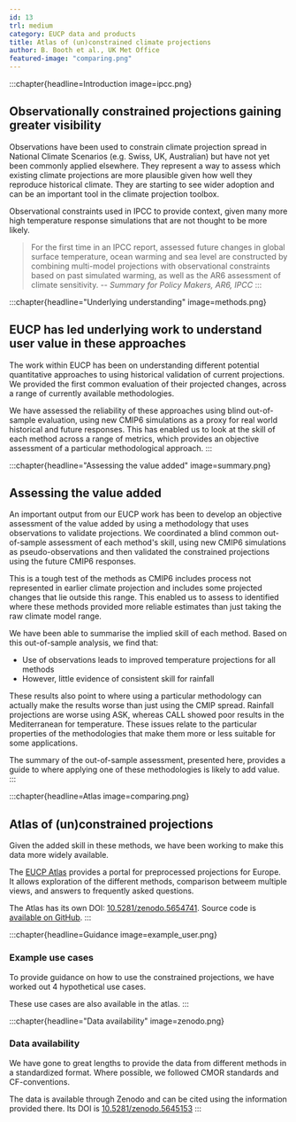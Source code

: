 ```yaml
---
id: 13
trl: medium
category: EUCP data and products
title: Atlas of (un)constrained climate projections
author: B. Booth et al., UK Met Office
featured-image: "comparing.png"
---
```


:::chapter{headline=Introduction image=ipcc.png}
## Observationally constrained projections gaining greater visibility
Observations have been used to constrain climate projection spread in National Climate Scenarios (e.g. Swiss, UK, Australian) but have not yet been commonly applied elsewhere.  They represent a way to assess which existing climate projections are more plausible given how well they reproduce historical climate.  They are starting to see wider adoption and can be an important tool in the climate projection toolbox.

Observational constraints used in IPCC to provide context, given many more high
temperature response simulations that are not thought to be more likely.

> For the first time in an IPCC report, assessed future changes in global
> surface temperature, ocean warming and sea level are constructed by combining
> multi-model projections with observational constraints based on past simulated
> warming, as well as the AR6 assessment of climate sensitivity.
> -- <cite>Summary for Policy Makers, AR6, IPCC</cite>
:::

:::chapter{headline="Underlying understanding" image=methods.png}
## EUCP has led underlying work to understand user value in these approaches
The work within EUCP has been on understanding different potential quantitative approaches to using historical validation of current projections. We provided the first common evaluation of their projected changes, across a range of currently available methodologies.

We have assessed the reliability of these approaches using blind out-of-sample evaluation, using new CMIP6 simulations as a proxy for real world historical and future responses. This has enabled us to look at the skill of each method across a range of metrics, which provides an objective assessment of a particular methodological approach.
:::

:::chapter{headline="Assessing the value added" image=summary.png}
## Assessing the value added

An important output from our EUCP work has been to develop an objective assessment of the value added by using a methodology that uses observations to validate projections. We coordinated a blind common out-of-sample assessment of each method's skill, using new CMIP6 simulations as pseudo-observations and then validated the constrained projections using the future CMIP6 responses.

This is a tough test of the methods as CMIP6 includes process not represented in earlier climate projection and includes some projected changes that lie outside this range. This enabled us to assess to identified where these methods provided more reliable estimates than just taking the raw climate model range.

We have been able to summarise the implied skill of each method. Based on this
out-of-sample analysis, we find that:

* Use of observations leads to improved temperature projections for all methods
* However, little evidence of consistent skill for rainfall

These results also point to where using a particular methodology can actually make the results worse than just using the CMIP spread. Rainfall projections are worse using ASK, whereas CALL showed poor results in the Mediterranean for temperature. These issues relate to the particular properties of the methodologies that make them more or less suitable for some applications.

The summary of the out-of-sample assessment, presented here, provides a guide to where applying one of these methodologies is likely to add value.
:::

:::chapter{headline=Atlas image=comparing.png}
## Atlas of (un)constrained projections
Given the added skill in these methods, we have been working to make this data
more widely available.

The [EUCP Atlas](https://eucp-project.github.io/) provides a portal for
preprocessed projections for Europe. It allows exploration of the different
methods, comparison betweem multiple views, and answers to frequently asked
questions.

The Atlas has its own DOI:
[10.5281/zenodo.5654741](https://doi.org/10.5281/zenodo.5654741). Source code is
[available on GitHub](https://github.com/eucp-project/).
:::


:::chapter{headline=Guidance image=example_user.png}
### Example use cases
To provide guidance on how to use the constrained projections, we have worked
out 4 hypothetical use cases.

These use cases are also available in the atlas.
:::

:::chapter{headline="Data availability" image=zenodo.png}
### Data availability

We have gone to great lengths to provide the data from different methods in a
standardized format. Where possible, we followed CMOR standards and
CF-conventions.

The data is available through Zenodo and can be cited using the information
provided there. Its DOI is
[10.5281/zenodo.5645153](https://doi.org/10.5281/zenodo.5645153)
:::
